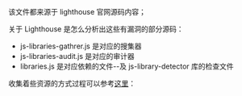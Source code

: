 该文件都来源于 lighthouse 官网源码内容；

关于 Lighthouse 是怎么分析出这些有漏洞的部分源码：

- js-libraries-gathrer.js 是对应的搜集器
- js-libraries-audit.js 是对应的审计器
- libraries.js 是对应依赖的文件--及 js-library-detector 库的检查文件

收集着些资源的方式过程可以参考[这里](https://github.com/huwuji/blog/issues/15)：
